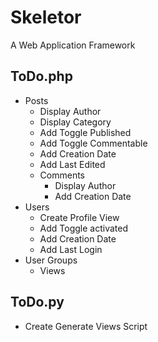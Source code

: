 # Skeletor
A Web Application Framework

## ToDo.php
* Posts
  * Display Author
  * Display Category
  * Add Toggle Published
  * Add Toggle Commentable
  * Add Creation Date
  * Add Last Edited
  * Comments
    * Display Author
    * Add Creation Date
* Users
  * Create Profile View
  * Add Toggle activated
  * Add Creation Date
  * Add Last Login
* User Groups
  * Views

## ToDo.py
* Create Generate Views Script